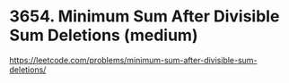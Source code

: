 # 3654. Minimum Sum After Divisible Sum Deletions (medium)

https://leetcode.com/problems/minimum-sum-after-divisible-sum-deletions/
